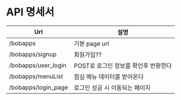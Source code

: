 # API 명세서

| Url               | 설명                                 |
| ----------------- | ------------------------------------ |
| /bobapps          | 기본 page url                        |
| /bobapps/signup   | 회원가입??                           |
| /bobapps/user_login| POST로 로그인 정보를 확인후 반환한다 |
| /bobapps/menuList | 점심 메뉴 데이터를 받아온다          |
| /bobapps/login_page| 로그인 성공 시 이동되는 페이지     |
